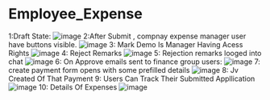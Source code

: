 # Employee_Expense


1:Draft State: ![image](https://github.com/user-attachments/assets/77b41150-f73d-4308-9f8e-c461a1d35a70)
2:After Submit , compnay expense manager user have buttons visible. ![image](https://github.com/user-attachments/assets/a2f998d8-1c00-419f-b584-15cb5869ecaf)
3: Mark Demo Is Manager Having Acess Rights  ![image](https://github.com/user-attachments/assets/c473e08c-9672-4f0d-9cc7-329cad31cc3a)
4: Reject Remarks ![image](https://github.com/user-attachments/assets/7eade13a-4d3c-43d4-86fd-6e5bde05cbb6)
5: Rejection remarks looged into chat ![image](https://github.com/user-attachments/assets/dd9d0ce5-514a-47ce-af55-ada9e6f267a1)
6: On Approve emails sent to finance group users: ![image](https://github.com/user-attachments/assets/36137d1c-274b-413f-8cdf-0925a1604bd4)
7: create payment form opens with some prefilled details ![image](https://github.com/user-attachments/assets/ba1fe797-828a-492e-a496-9bab0b669138)
8: Jv Created Of That Payment 
9: Users Can Track Their Submitted Appllication ![image](https://github.com/user-attachments/assets/ff58d80b-5ad6-4ddb-8af1-7b10ebf69f4e)
10: Details Of Expenses  ![image](https://github.com/user-attachments/assets/98771464-2dbe-402d-8839-fb3ea7c44a82)

 
